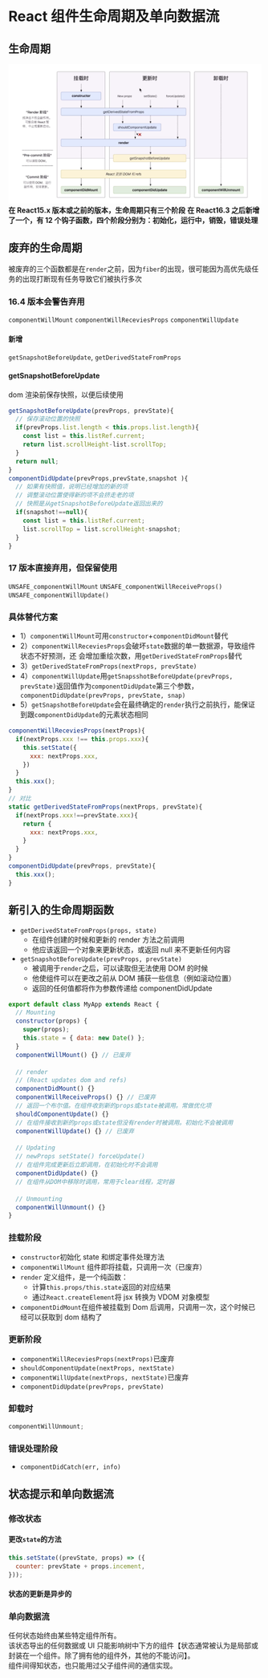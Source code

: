 # React 组件生命周期及单向数据流

## 生命周期

![lifeTime](./img/lifeTime.png)
**在 React15.x 版本或之前的版本，生命周期只有三个阶段**
**在 React16.3 之后新增了一个，有 12 个钩子函数，四个阶段分别为：初始化，运行中，销毁，错误处理**

## 废弃的生命周期

被废弃的三个函数都是在`render`之前，因为`fiber`的出现，很可能因为高优先级任务的出现打断现有任务导致它们被执行多次

### 16.4 版本会警告弃用

`componentWillMount`
`componentWillReceviesProps`
`componentWillUpdate`

#### 新增

`getSnapshotBeforeUpdate`,
`getDerivedStateFromProps`

#### getSnapshotBeforeUpdate

dom 渲染前保存快照，以便后续使用

```js
getSnapshotBeforeUpdate(prevProps, prevState){
  // 保存滚动位置的快照
  if(prevProps.list.length < this.props.list.length){
    const list = this.listRef.current;
    return list.scrollHeight-list.scrollTop;
  }
  return null;
}
componentDidUpdate(prevProps,prevState,snapshot ){
  // 如果有快照值，说明已经增加的新的项
  // 调整滚动位置使得新的项不会挤走老的项
  // 快照是从getSnapshotBeforeUpdate返回出来的
  if(snapshot!==null){
    const list = this.listRef.current;
    list.scrollTop = list.scrollHeight-snapshot;
  }
}
```

### 17 版本直接弃用，但保留使用

`UNSAFE_componentWillMount`
`UNSAFE_componentWillReceiveProps()`
`UNSAFE_componentWillUpdate()`

### 具体替代方案

- 1）`componentWillMount`可用`constructor`+`componentDidMount`替代
- 2）`componentWillReceviesProps`会破坏`state`数据的单一数据源，导致组件状态不好预测，还 会增加重绘次数，用`getDerivedStateFromProps`替代
- 3）`getDerivedStateFromProps(nextProps, prevState)`
- 4）`componentWillUpdate`用`getSnapsshotBeforeUpdate(prevProps, prevState)`返回值作为`componentDidUpdate`第三个参数，`componentDidUpdate(prevProps, prevState, snap)`
- 5）`getSnapshotBeforeUpdate`会在最终确定的`render`执行之前执行，能保证到跟`componentDidUpdate`的元素状态相同

```js
componentWillReceviesProps(nextProps){
  if(nextProps.xxx !== this.props.xxx){
    this.setState({
      xxx: nextProps.xxx,
    })
  }
  this.xxx();
}
// 对比
static getDerivedStateFromProps(nextProps, prevState){
  if(nextProps.xxx!==prevState.xxx){
    return {
      xxx: nextProps.xxx,
    }
  }
}
componentDidUpdate(prevProps, prevState){
  this.xxx();
}
```

## 新引入的生命周期函数

- `getDerivedStateFromProps(props, state)`
  - 在组件创建的时候和更新的 render 方法之前调用
  - 他应该返回一个对象来更新状态，或返回 null 来不更新任何内容
- `getSnapshotBeforeUpdate(prevProps, prevState)`
  - 被调用于`render`之后，可以读取但无法使用 DOM 的时候
  - 他使组件可以在更改之前从 DOM 捕获一些信息（例如滚动位置）
  - 返回的任何值都将作为参数传递给 componentDidUpdate

```js
export default class MyApp extends React {
  // Mounting
  constructor(props) {
    super(props);
    this.state = { data: new Date() };
  }
  componentWillMount() {} // 已废弃

  // render
  // (React updates dom and refs)
  componentDidMount() {}
  componentWillReceiveProps() {} // 已废弃
  // 返回一个布尔值。在组件收到新的props或state被调用。常做优化项
  shouldComponentUpdate() {}
  // 在组件接收到新的props或state但没有render时被调用。初始化不会被调用
  componentWillUpdate() {} // 已废弃

  // Updating
  // newProps setState() forceUpdate()
  // 在组件完成更新后立即调用，在初始化时不会调用
  componentDidUpdate() {}
  // 在组件从DOM中移除时调用，常用于clear线程，定时器

  // Unmounting
  componentWillUnmount() {}
}
```

### 挂载阶段

- `constructor`初始化 state 和绑定事件处理方法
- `componentWillMount` 组件即将挂载，只调用一次（已废弃）
- `render` 定义组件，是一个纯函数：
  - 计算`this.props/this.state`返回的对应结果
  - 通过`React.createElement`将 jsx 转换为 VDOM 对象模型
- `componentDidMount`在组件被挂载到 Dom 后调用，只调用一次，这个时候已经可以获取到 dom 结构了

### 更新阶段

- `componentWillReceviesProps(nextProps)`已废弃
- `shouldComponentUpdate(nextProps, nextState)`
- `componentWillUpdate(nextProps, nextState)`已废弃
- `componentDidUpdate(prevProps, prevState)`

### 卸载时

```js
componentWillUnmount;
```

### 错误处理阶段

- `componentDidCatch(err, info)`

## 状态提示和单向数据流

### 修改状态

#### 更改`state`的方法

```js
this.setState((prevState, props) => ({
  counter: prevState + props.incement,
}));
```

#### 状态的更新是异步的

### 单向数据流

任何状态始终由某些特定组件所有。  
该状态导出的任何数据或 UI 只能影响树中下方的组件【状态通常被认为是局部或封装在一个组件。除了拥有他的组件外，其他的不能访问】。  
组件间得知状态，也只能用过父子组件间的通信实现。
